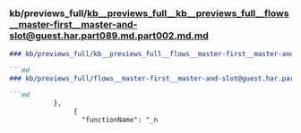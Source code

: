 ### kb/previews_full/kb__previews_full__kb__previews_full__flows__master-first__master-and-slot@guest.har.part089.md.part002.md.md

```md
### kb/previews_full/kb__previews_full__flows__master-first__master-and-slot@guest.har.part089.md.part002.md

```md
### kb/previews_full/flows__master-first__master-and-slot@guest.har.part089.md (part 002)

```md
           },
                {
                  "functionName": "_n
```

```

```

```
